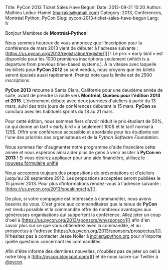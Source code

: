 Title: PyCon 2013 Ticket Sales Have Begun!
Date: 2012-09-21 10:20
Author: Mathieu Leduc-Hamel (marrakis@gmail.com)
Category: 2013, Conferences, Montréal Python, PyCon
Slug: pycon-2013-ticket-sales-have-begun
Lang: fr

Bonjour Membres de **Montréal-Python**!

Nous sommes heureux de vous annoncez que l'inscription pour la
conférence de mars 2013 vient de débuter à l'adresse suivante :
[https://us.pycon.org/2013/registration/register/][] ! Le prix « early
bird » est disponible pour les 1000 premières inscriptions seulement
(which is a departure from previous time-based systems.). À la vitesse
avec laquelle les billets pour **PyCon 2012** se sont vendus, nous
croyons que les billets seront épuisés aussi rapidement. Prenez note que
la limite est de 2500 inscriptions.

**PyCon 2013** retourne à Santa Clara, Californie pour une deuxième
année de suite, avant de prendre la route vers **Montréal, Quebec pour
l'édition 2014 et 2015**. L'évènement débute avec deux journées
d'ateliers à partir du 13 mars, suivi des trois jours de conférences
débutant le 15 mars. **PyCon** se conclura avec les habituels sprints du
18 au 21 mars.

Pour cette édition, nous sommes fiers d'avoir réduit le prix étudiant de
50%, ce qui donne un tarif « early bird » à seulement 100$ et le tarif
normal à 125$. Offrir une conférence accessible et abordable pour les
étudiants est l'une des priorités des organisateurs et de la *Python
Software Foundation*.

Nous sommes fier d'augmenter notre programme d'aide financière cette
année et nous espérons ainsi aider plus de gens à venir assiter à
**PyCon en 2013** ! Si vous désirez appliquer pour une aide financière,
utilisez le [nouveau formulaire unifié][]

Nous acceptons toujours des propositions de présentations et d'ateliers
jusqu'au 28 septembre 2012. Les propostions acceptées seront publiées le
15 janvier 2013. Pour plus d'informations rendez-vous à l'adresse
suivante : [https://us.pycon.org/2013/speaking/cfp/][].

De plus, si votre compagnie est intéressée à commanditer, nous avons
besoins de vous. C'est grace aux commanditaires que la tenue de
**PyCon** est rendu possible et la commandite offre de nombreux
avantages aux généreuses organisations qui supportent la conférence.
Allez jeter un coup d'oeil à
[https://us.pycon.org/2013/sponsors/whysponsor/][] afin d'en savoir plus
sur ce que vous obtiendrez avec la commandite, et au prospectus à
l'adresse [https://us.pycon.org/2013/sponsors/prospectus/][]. N'hésitez
pas à contacter Jesse Noller à [jnoller@python.org][] pour n'importe
quelle questions concernant les commandites.

Afin d'être informé des dernières nouvelles, n'oubliez pas de jeter un
oeil à notre blog à [http://pycon.blogspot.com/][] et de nous suivre sur
Twitter à [@pycon][].

  [https://us.pycon.org/2013/registration/register/]: https://us.pycon.org/2013/registration/register/
  [nouveau formulaire unifié]: https://docs.google.com/spreadsheet/viewformfromEmail=true&formkey=dGt4Z0dsY052VERJem4xUUFVQW9uQVE6MQ
  [https://us.pycon.org/2013/speaking/cfp/]: https://us.pycon.org/2013/speaking/cfp/
  [https://us.pycon.org/2013/sponsors/whysponsor/]: https://us.pycon.org/2013/sponsors/whysponsor/
  [https://us.pycon.org/2013/sponsors/prospectus/]: https://us.pycon.org/2013/sponsors/prospectus/
  [jnoller@python.org]: mailto:jnoller@python.org
  [http://pycon.blogspot.com/]: http://pycon.blogspot.com/
  [@pycon]: https://twitter.com/pycon
